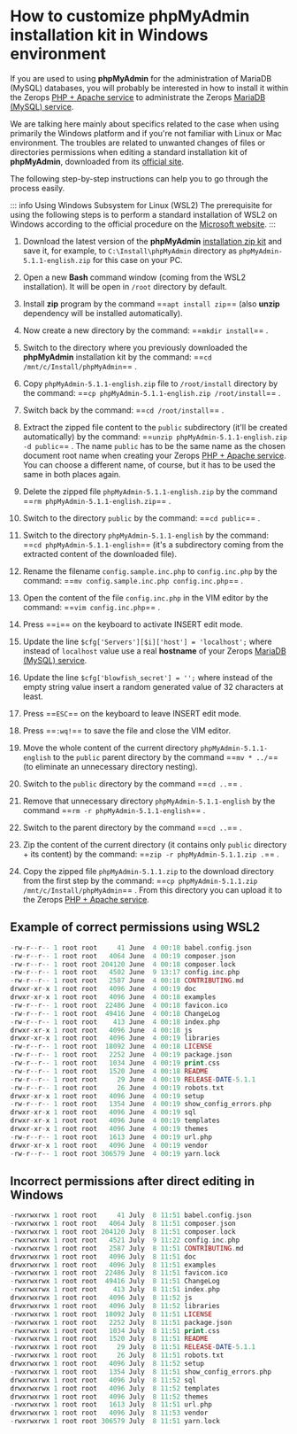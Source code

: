 # How to customize phpMyAdmin installation kit in Windows environment

If you are used to using **phpMyAdmin** for the administration of MariaDB (MySQL) databases, you will probably be interested in how to install it within the Zerops [PHP + Apache service](/documentation/services/runtimes/php.html) to administrate the Zerops [MariaDB (MySQL) service](/documentation/services/databases/mariadb.html).

We are talking here mainly about specifics related to the case when using primarily the Windows platform and if you're not familiar with Linux or Mac environment. The troubles are related to unwanted changes of files or directories permissions when editing a standard installation kit of **phpMyAdmin**, downloaded from its [official site](https://www.phpmyadmin.net).

The following step-by-step instructions can help you to go through the process easily.

<!-- markdownlint-disable DOCSMD004 -->
::: info Using Windows Subsystem for Linux (WSL2)
The prerequisite for using the following steps is to perform a standard installation of WSL2 on Windows according to the official procedure on the [Microsoft website](https://docs.microsoft.com/en-us/windows/wsl/install-win10).
:::
<!-- markdownlint-enable DOCSMD004 -->

1. Download the latest version of the **phpMyAdmin** [installation zip kit](https://www.phpmyadmin.net/downloads) and save it, for example, to `C:\Install\phpMyAdmin` directory as `phpMyAdmin-5.1.1-english.zip` for this case on your PC.

2. Open a new **Bash** command window (coming from the WSL2 installation). It will be open in `/root` directory by default.

3. Install **zip** program by the command ==`apt install zip`== (also **unzip** dependency will be installed automatically).

4. Now create a new directory by the command: ==`mkdir install`== .

5. Switch to the directory where you previously downloaded the **phpMyAdmin** installation kit by the command: ==`cd /mnt/c/Install/phpMyAdmin`== .

6. Copy `phpMyAdmin-5.1.1-english.zip` file to `/root/install` directory by the command: ==`cp phpMyAdmin-5.1.1-english.zip /root/install`== .

7. Switch back by the command: ==`cd /root/install`== .

8. Extract the zipped file content to the `public` subdirectory (it'll be created automatically) by the command: ==`unzip phpMyAdmin-5.1.1-english.zip -d public`== . The name `public` has to be the same name as the chosen document root name when creating your Zerops [PHP + Apache service](/documentation/services/runtimes/php.html). You can choose a different name, of course, but it has to be used the same in both places again.

9. Delete the zipped file `phpMyAdmin-5.1.1-english.zip` by the command ==`rm phpMyAdmin-5.1.1-english.zip`== .

10. Switch to the directory `public` by the command: ==`cd public`== .

11. Switch to the directory `phpMyAdmin-5.1.1-english` by the command: ==`cd phpMyAdmin-5.1.1-english`== (it's a subdirectory coming from the extracted content of the downloaded file).

12. Rename the filename `config.sample.inc.php` to `config.inc.php` by the command: ==`mv config.sample.inc.php config.inc.php`== .

13. Open the content of the file `config.inc.php` in the VIM editor by the command: ==`vim config.inc.php`== .

14. Press ==`i`== on the keyboard to activate INSERT edit mode.

15. Update the line `$cfg['Servers'][$i]['host'] = 'localhost';` where instead of `localhost` value use a real **hostname** of your Zerops [MariaDB (MySQL) service](/documentation/services/databases/mariadb.html).

16. Update the line `$cfg['blowfish_secret'] = '';` where instead of the empty string value insert a random generated value of 32 characters at least.

17. Press ==`ESC`== on the keyboard to leave INSERT edit mode.

18. Press ==`:wq!`== to save the file and close the VIM editor.

19. Move the whole content of the current directory `phpMyAdmin-5.1.1-english` to the `public` parent directory by the command ==`mv * ../`== (to eliminate an unnecessary directory nesting).

20. Switch to the `public` directory by the command ==`cd ..`== .

21. Remove that unnecessary directory `phpMyAdmin-5.1.1-english` by the command ==`rm -r phpMyAdmin-5.1.1-english`== .

22. Switch to the parent directory by the command ==`cd ..`== .

23. Zip the content of the current directory (it contains only `public` directory + its content) by the command: ==`zip -r phpMyAdmin-5.1.1.zip .`== .

24. Copy the zipped file `phpMyAdmin-5.1.1.zip` to the download directory from the first step by the command: ==`cp phpMyAdmin-5.1.1.zip /mnt/c/Install/phpMyAdmin`== . From this directory you can upload it to the Zerops [PHP + Apache service](/documentation/services/runtimes/php.html).

## Example of correct permissions using WSL2

```php
-rw-r--r-- 1 root root     41 June  4 00:18 babel.config.json
-rw-r--r-- 1 root root   4064 June  4 00:19 composer.json
-rw-r--r-- 1 root root 204120 June  4 00:18 composer.lock
-rw-r--r-- 1 root root   4502 June  9 13:17 config.inc.php
-rw-r--r-- 1 root root   2587 June  4 00:18 CONTRIBUTING.md
drwxr-xr-x 1 root root   4096 June  4 00:19 doc
drwxr-xr-x 1 root root   4096 June  4 00:18 examples
-rw-r--r-- 1 root root  22486 June  4 00:18 favicon.ico
-rw-r--r-- 1 root root  49416 June  4 00:18 ChangeLog
-rw-r--r-- 1 root root    413 June  4 00:18 index.php
drwxr-xr-x 1 root root   4096 June  4 00:18 js
drwxr-xr-x 1 root root   4096 June  4 00:19 libraries
-rw-r--r-- 1 root root  18092 June  4 00:18 LICENSE
-rw-r--r-- 1 root root   2252 June  4 00:19 package.json
-rw-r--r-- 1 root root   1034 June  4 00:19 print.css
-rw-r--r-- 1 root root   1520 June  4 00:18 README
-rw-r--r-- 1 root root     29 June  4 00:19 RELEASE-DATE-5.1.1
-rw-r--r-- 1 root root     26 June  4 00:19 robots.txt
drwxr-xr-x 1 root root   4096 June  4 00:19 setup
-rw-r--r-- 1 root root   1354 June  4 00:19 show_config_errors.php
drwxr-xr-x 1 root root   4096 June  4 00:19 sql
drwxr-xr-x 1 root root   4096 June  4 00:19 templates
drwxr-xr-x 1 root root   4096 June  4 00:19 themes
-rw-r--r-- 1 root root   1613 June  4 00:19 url.php
drwxr-xr-x 1 root root   4096 June  4 00:19 vendor
-rw-r--r-- 1 root root 306579 June  4 00:19 yarn.lock
```

## Incorrect permissions after direct editing in Windows

```php
-rwxrwxrwx 1 root root     41 July  8 11:51 babel.config.json
-rwxrwxrwx 1 root root   4064 July  8 11:51 composer.json
-rwxrwxrwx 1 root root 204120 July  8 11:51 composer.lock
-rwxrwxrwx 1 root root   4521 July  9 11:22 config.inc.php
-rwxrwxrwx 1 root root   2587 July  8 11:51 CONTRIBUTING.md
drwxrwxrwx 1 root root   4096 July  8 11:51 doc
drwxrwxrwx 1 root root   4096 July  8 11:51 examples
-rwxrwxrwx 1 root root  22486 July  8 11:51 favicon.ico
-rwxrwxrwx 1 root root  49416 July  8 11:51 ChangeLog
-rwxrwxrwx 1 root root    413 July  8 11:51 index.php
drwxrwxrwx 1 root root   4096 July  8 11:52 js
drwxrwxrwx 1 root root   4096 July  8 11:52 libraries
-rwxrwxrwx 1 root root  18092 July  8 11:51 LICENSE
-rwxrwxrwx 1 root root   2252 July  8 11:51 package.json
-rwxrwxrwx 1 root root   1034 July  8 11:51 print.css
-rwxrwxrwx 1 root root   1520 July  8 11:51 README
-rwxrwxrwx 1 root root     29 July  8 11:51 RELEASE-DATE-5.1.1
-rwxrwxrwx 1 root root     26 July  8 11:51 robots.txt
drwxrwxrwx 1 root root   4096 July  8 11:52 setup
-rwxrwxrwx 1 root root   1354 July  8 11:51 show_config_errors.php
drwxrwxrwx 1 root root   4096 July  8 11:52 sql
drwxrwxrwx 1 root root   4096 July  8 11:52 templates
drwxrwxrwx 1 root root   4096 July  8 11:52 themes
-rwxrwxrwx 1 root root   1613 July  8 11:51 url.php
drwxrwxrwx 1 root root   4096 July  8 11:53 vendor
-rwxrwxrwx 1 root root 306579 July  8 11:51 yarn.lock
```
